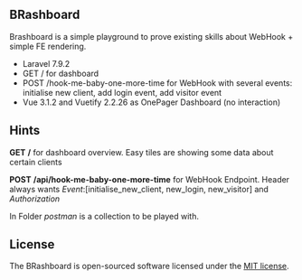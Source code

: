 ## BRashboard

Brashboard is a simple playground to prove existing skills about WebHook + simple FE rendering.
- Laravel 7.9.2
- GET / for dashboard
- POST /hook-me-baby-one-more-time for WebHook with several events:
initialise new client, add login event, add visitor event
- Vue 3.1.2 and Vuetify 2.2.26 as OnePager Dashboard (no interaction)


## Hints

**GET**
**/** for dashboard overview. Easy tiles are showing some data about certain clients

**POST**
**/api/hook-me-baby-one-more-time** for WebHook Endpoint.
Header always wants 
*Event*:[initialise_new_client, new_login, new_visitor] and
*Authorization*

In Folder *postman* is a collection to be played with.

## License

The BRashboard is open-sourced software licensed under the [MIT license](https://opensource.org/licenses/MIT).
